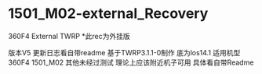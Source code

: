 # 1501_M02-external_Recovery
360F4 External TWRP
*此rec为外挂版

版本V5
更新日志看自带readme
基于TWRP3.1.1-0制作
底为los14.1
适用机型360F4
1501_M02
其他未经过测试
理论上应该附近机子可用
具体看自带Readme